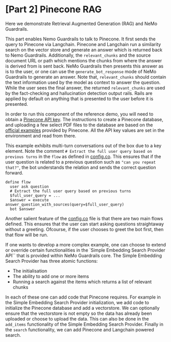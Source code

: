 # [Part 2] Pinecone RAG

Here we demonstrate Retrieval Augmented Generation (RAG) and NeMo Guardrails.

This part enables Nemo Guardrails to talk to Pinecone. It first sends the query to Pinecone via Langchain. Pinecone and Langchain run a similarity search on the vector store and generate an answer which is returned back to Nemo Guardrails. Additionally, the `relevant_chunks` and the source document URL or path which mentions the chunks from where the answer is derived from is sent back. NeMo Guardrails then presents this answer as is to the user, or one can use the `generate_bot_response` mode of NeMo Guardrails to generate an answer. Note that, `relevant_chunks` should contain the text information used by the model as context to answer the question. While the user sees the final answer, the returned `relevant_chunks` are used by the fact-checking and hallucination detection output rails. Rails are applied by default on anything that is presented to the user before it is presented.

In order to run this component of the reference demo, you will need to obtain a [Pinecone API key](https://www.pinecone.io/). The instructions to create a Pinecone database, and uploading a few select PDF files to the database are based on the [official examples](https://github.com/pinecone-io/examples/blob/master/docs/langchain-retrieval-augmentation.ipynb) provided by Pinecone. All the API key values are set in the environment and read from there.

This example exhibits multi-turn conversations out of the box due to a key element. Note the comment `# Extract the full user query based on previous turns` in the `flow` as defined in [config.co](./config.co). This ensures that if the user question is related to a previous question such as `"can you repeat that?"`, the bot understands the relation and sends the correct question forward.

```
define flow
  user ask question
  # Extract the full user query based on previous turns
  $full_user_query = ...
  $answer = execute answer_question_with_sources(query=$full_user_query)
  bot $answer
```

Another salient feature of the [config.co](./config.co) file is that there are two main flows defined. This ensures that the user can start asking questions straightaway without a greeting. Ofcourse, if the user chooses to greet the bot first, then that flow will be run.

If one wants to develop a more complex example, one can choose to extend or override certain functionalities in the `Simple Embedding Search Provider API`` that is provided within NeMo Guardrails core. The Simple Embedding Search Provider has three atomic functions: 
- The initialisation 
- The ability to add one or more items 
- Running a search against the items which returns a list of relevant chunks

In each of these one can add code that Pinecone requires. For example in the Simple Embedding Search Provider initialization, we add code to initialize the Pinecone database and add a vectorstore. We can optionally ensure that the vectorstore is not empty so the data has already been uploaded or choose to upload the data. This can also be done in the `add_items` functionality of the Simple Embedding Search Provider. Finally in the `search` functionality, we can add Pinecone and Langchain powered search. 
